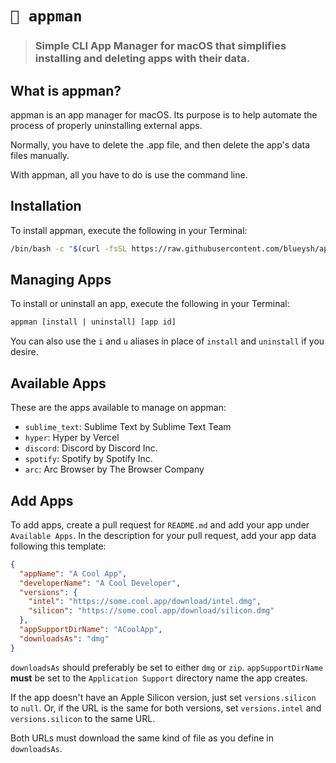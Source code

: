 # `📲 appman`
> ### Simple CLI App Manager for macOS that simplifies installing and deleting apps with their data.

## What is appman?
appman is an app manager for macOS. Its purpose is to help automate the process of properly uninstalling external apps.

Normally, you have to delete the .app file, and then delete the app's data files manually.

With appman, all you have to do is use the command line.

## Installation
To install appman, execute the following in your Terminal:

```sh
/bin/bash -c "$(curl -fsSL https://raw.githubusercontent.com/blueysh/appman/main/install.sh)"
```

## Managing Apps
To install or uninstall an app, execute the following in your Terminal:

```sh
appman [install | uninstall] [app id]
```

You can also use the `i` and `u` aliases in place of `install` and `uninstall` if you desire.

## Available Apps
These are the apps available to manage on appman:

- `sublime_text`: Sublime Text by Sublime Text Team
- `hyper`: Hyper by Vercel
- `discord`: Discord by Discord Inc.
- `spotify`: Spotify by Spotify Inc.
- `arc`: Arc Browser by The Browser Company

## Add Apps
To add apps, create a pull request for `README.md` and add your app under `Available Apps`. In the description for your pull request, add your app data following this template:
```json
{
  "appName": "A Cool App",
  "developerName": "A Cool Developer",
  "versions": {
    "intel": "https://some.cool.app/download/intel.dmg",
    "silicon": "https://some.cool.app/download/silicon.dmg"
  },
  "appSupportDirName": "ACoolApp",
  "downloadsAs": "dmg"
}
```

`downloadsAs` should preferably be set to either `dmg` or `zip`.
`appSupportDirName` **must** be set to the `Application Support` directory name the app creates.

If the app doesn't have an Apple Silicon version, just set `versions.silicon` to `null`.
Or, if the URL is the same for both versions, set `versions.intel` and `versions.silicon` to the same URL.

Both URLs must download the same kind of file as you define in `downloadsAs`.
